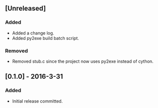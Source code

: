 ## [Unreleased]
### Added
- Added a change log.
- Added py2exe build batch script.

### Removed
- Removed stub.c since the project now uses py2exe instead of cython.

## [0.1.0] - 2016-3-31
### Added
- Initial release committed.
